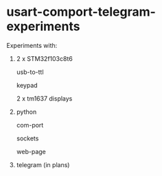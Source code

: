 # usart-comport-telegram-experiments

Experiments with:

1. 2 x STM32f103c8t6

   usb-to-ttl
   
   keypad
   
   2 x tm1637 displays
2. python

   com-port
   
   sockets
   
   web-page
3. telegram (in plans)
